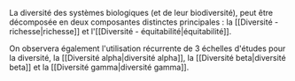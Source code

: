 La diversité des systèmes biologiques (et de leur biodiversité), peut être décomposée en deux composantes distinctes principales : la [[Diversité - richesse|richesse]] et l'[[Diversité - équitabilité|équitabilité]].

On observera également l'utilisation récurrente de 3 échelles d'études pour la diversité, la [[Diversité alpha|diversité alpha]], la [[Diversité beta|diversité beta]] et la [[Diversité gamma|diversité gamma]].